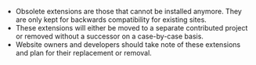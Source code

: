 * Obsolete extensions are those that cannot be installed anymore. They are only kept for backwards compatibility for existing sites.
* These extensions will either be moved to a separate contributed project or removed without a successor on a case-by-case basis.
* Website owners and developers should take note of these extensions and plan for their replacement or removal.
